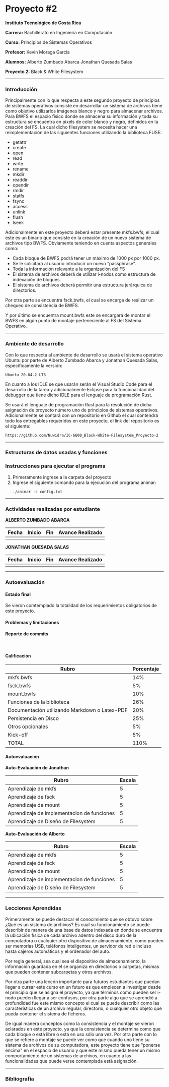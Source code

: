 # Proyecto #2
**Instituto Tecnológico de Costa Rica**

**Carrera:** 
Bachillerato en Ingeniería en Computación

**Curso:** 
Principios de Sistemas Operativos

**Profesor:** 
Kevin Moraga García

**Alumnos:** 
Alberto Zumbado Abarca
Jonathan Quesada Salas

**Proyecto 2:** 
Black & White Filesystem
****
### Introducción
Principalmente con lo que respecta a este segundo proyecto de principios de
sistemas operativos consiste en desarrollar un sistema de archivos tiene como
objetivo utilizarlos imágenes blanco y negro para almacenar archivos. Para BWFS el
espacio físico donde se almacena su información y toda su estructura se encuentra
en pixels de color blanco y negro, definidos en la creación del FS.
La cual dicho filesystem se necesita hacer una reimplementación de las siguientes
funciones utilizando la biblioteca FUSE:
* getattr
* create
* open
* read
* write
* rename
* mkdir
* readdir
* opendir
* rmdir
* statfs
* fsync
* access
* unlink
* flush
* lseek


Adicionalmente en este proyecto deberá estar presente mkfs.bwfs, el cual este es
un binario que consiste en la creación de un nuevo sistema de archivos tipo BWFS.
Obviamente teniendo en cuenta aspectos generales como:

* Cada bloque de BWFS podrá tener un máximo de 1000 px por 1000 px.
* Se le solicitará al usuario introducir un nuevo “passphrase”.
* Toda la información relevante a la organización del FS
* El sistema de archivos deberá de utilizar i-nodos como estructura de
indexación de bloques.
* El sistema de archivos deberá permitir una estructura jerárquica de
directorios.

Por otra parte se encuentra fsck.bwfs, el cual se encarga de realizar un chequeo de consistencia de BWFS.

Y por último se encuentra mount.bwfs este se encargará de montar el BWFS en
algún punto de montaje perteneciente al FS del Sistema Operativo.


***
### Ambiente de desarrollo
Con lo que respecta al ambiente de desarrollo se usará el sistema operativo Ubuntu
por parte de Alberto Zumbado Abarca y Jonathan Quesada Salas, específicamente
la versión:
~~~
Ubuntu 20.04.2 LTS
~~~
En cuanto a los IDLE se que usarán serán el Visual Studio Code para el desarrollo
de la tarea y adicionalmente Eclipse para la funcionalidad del debugger que tiene
dicho IDLE para el lenguaje de programación Rust.

Se usará el lenguaje de programación Rust para la resolución de dicha asignación
de proyecto número uno de principios de sistemas operativos.
Adicionalmente se contará con un repositorio en Github el cual contendrá todo los entregables requeridos en este proyecto, el link del repositorio es el siguiente:
~~~
https://github.com/Nuwidra/IC-6600_Black-White-Filesystem_Proyecto-2
~~~

***
### Estructuras de datos usadas y funciones


### Instrucciones para ejecutar el programa
1. Primeramente ingrese a la carpeta del proyecto
2. Ingrese el siguiente comando para la ejecución del programa animar:
    ~~~
    ./animar -c config.txt 
    ~~~


***


### Actividades realizadas por estudiante
**ALBERTO ZUMBADO ABARCA**


|Fecha|Inicio|Fin|Avance Realizado|
|---|------|---|---| 
|||||

**JONATHAN QUESADA SALAS**


|Fecha|Inicio|Fin|Avance Realizado|
|---|------|---|---| 
|||||

***


### Autoevaluación

#### Estado final
Se vieron comtemplado la totalidad de los requerimientos obligatorios de este proyecto.

#### Problemas y limitaciones

#### Reporte de commits

~~~


~~~


#### Calificación
|Rubro|Porcentaje|
|-----|----------|
|mkfs.bwfs|14%|
|fsck.bwfs|5%|
|mount.bwfs|10%|
|Funciones de la biblioteca|26%|
|Documentación utilizando Markdown o Latex-PDF|20%|
|Persistencia en Disco|25%|
|Otros opcionales|5%|
|Kick-off|5%|
|TOTAL|110%|


#### Autoevaluación
**Auto-Evaluación de Jonathan**


|Rubro|Escala|
|-----|----------|
|Aprendizaje de mkfs|5|
|Aprendizaje de fsck|5|
|Aprendizaje de mount|5|
|Aprendizaje de implementacion de funciones|5|
|Aprendizaje de Diseño de Filesystem|5|


**Auto-Evaluación de Alberto**


|Rubro|Escala|
|-----|----------|
|Aprendizaje de mkfs|5|
|Aprendizaje de fsck|5|
|Aprendizaje de mount|5|
|Aprendizaje de implementacion de funciones|5|
|Aprendizaje de Diseño de Filesystem|5|

***


### Lecciones Aprendidas
Primeramente se puede destacar el conocimiento que se obtuvo sobre ¿Qué es un sistema de archivos? Es cual su funcionamiento se puede describir de manera de una base de datos indexada en donde se encuentra la ubicación física de cada archivo adentro del disco duro de la computadora o cualquier otro dispositivo de almacenamiento, como pueden ser memorias USB, teléfonos inteligentes, un servidor de red e incluso hasta cajeros automáticos y el ordenador del auto.

Por regla general, sea cual sea el dispositivo de almacenamiento, la información guardada en él se organiza en directorios o carpetas, mismas que pueden contener subcarpetas y otros archivos.

Por otra parte una leccón importante para futuros estudiantes que puedan llegar a cursar este curso en un futuro es que empiecen a investigar desde el principio que se asigna el proyecto, ya que términos como pueden ser i-nodo pueden llegar a ser confusos, por otra parte algo que se aprendió a profundidad fue este mismo concepto el cual se puede describir como las características de un archivo regular, directorio, o cualquier otro objeto que pueda contener el sistema de ficheros.

De igual manera conceptos como la consistencia y el montaje se vieron aclarados en este proyecto, ya que la consistencia se determina como que cada bloque o está libre o está en uso sólo una vez. Por otra parte con lo que se refiere a montaje se puede ver como que cuando uno tiene su sistema de archivos de su computadora, este proyecto tiene que "ponerse encima" en el espacio de usuario y que este mismo pueda tener un mismo comportamiento de un sistemas de archivos, en cuanto a las funcionalidades que puede verse contemplada está asignación.
***


### Bibliografía



